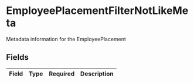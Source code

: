 # EmployeePlacementFilterNotLikeMeta

Metadata information for the EmployeePlacement


## Fields

| Field       | Type        | Required    | Description |
| ----------- | ----------- | ----------- | ----------- |